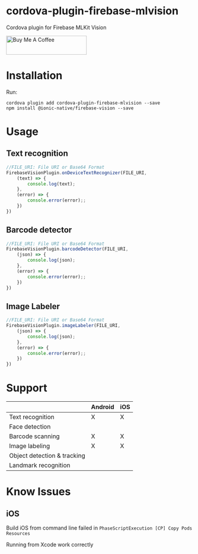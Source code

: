 cordova-plugin-firebase-mlvision
========================

Cordova plugin for Firebase MLKit Vision

<a href="https://www.buymeacoffee.com/alon22" target="_blank"><img src="https://cdn.buymeacoffee.com/buttons/default-orange.png" alt="Buy Me A Coffee" style="height: 51px !important;width: 217px !important;" ></a>

# Installation
Run:
```
cordova plugin add cordova-plugin-firebase-mlvision --save
npm install @ionic-native/firebase-vision --save
```

# Usage
## Text recognition

```js
//FILE_URI: File URI or Base64 Format
FirebaseVisionPlugin.onDeviceTextRecognizer(FILE_URI,
    (text) => {
        console.log(text);
    },
    (error) => {
        console.error(error);;
    })
})
```

## Barcode detector
```js
//FILE_URI: File URI or Base64 Format
FirebaseVisionPlugin.barcodeDetector(FILE_URI,
    (json) => {
        console.log(json);
    },
    (error) => {
        console.error(error);;
    })
})
```

## Image Labeler
```js
//FILE_URI: File URI or Base64 Format
FirebaseVisionPlugin.imageLabeler(FILE_URI,
    (json) => {
        console.log(json);
    },
    (error) => {
        console.error(error);;
    })
})
```

# Support
|   |Android|iOS|
|---|---|---|
|Text recognition|X|X|
|Face detection| | |
|Barcode scanning|X|X|
|Image labeling|X|X|
|Object detection & tracking| | |
|Landmark recognition| | |

# Know Issues
## iOS
Build iOS from command line failed in
`PhaseScriptExecution [CP] Copy Pods Resources`

Running from Xcode work correctly
